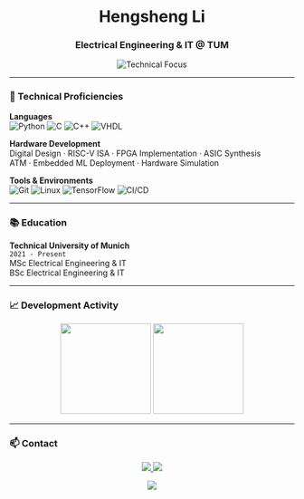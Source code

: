 <h1 align="center">Hengsheng Li</h1>
<h3 align="center">Electrical Engineering & IT @ TUM</h3>

<p align="center">
  <img src="https://readme-typing-svg.demolab.com?font=Fira+Code&weight=500&size=18&duration=4000&pause=1000&color=58A6FF&center=true&vCenter=true&width=500&lines=Embedded+Systems+%7C+RISC-V;VHDL+%7C+Python+%7C+C%2FC%2B%2B" alt="Technical Focus" />
</p>

---

### 🔧 Technical Proficiencies
**Languages**  
![Python](https://img.shields.io/badge/Python-3670A0?logo=python&logoColor=white)
![C](https://img.shields.io/badge/C-A8B9CC?logo=c&logoColor=black)
![C++](https://img.shields.io/badge/C++-00599C?logo=c%2B%2B&logoColor=white)
![VHDL](https://img.shields.io/badge/VHDL-0181BA?logo=vhdl&logoColor=white)

**Hardware Development**  
Digital Design · RISC-V ISA · FPGA Implementation · ASIC Synthesis  
ATM · Embedded ML Deployment · Hardware Simulation

**Tools & Environments**  
![Git](https://img.shields.io/badge/Git-F05032?logo=git&logoColor=white)
![Linux](https://img.shields.io/badge/Linux-FCC624?logo=linux&logoColor=black)
![TensorFlow](https://img.shields.io/badge/TensorFlow-FF6F00?logo=tensorflow&logoColor=white)
![CI/CD](https://img.shields.io/badge/CI/CD-2088FF?logo=githubactions&logoColor=white)
<!---
---

### 🧠 Featured Projects
#### [RISC-V Custom Operations Research](https://github.com/yourusername/riscv-custom-ops) 
`Bachelor Thesis` `Python` `C` `RISC-V`
- Extended RISC-V ISA with custom operations in CoreDSL ecosystem
- Developed automated benchmarking pipeline with Python/Bash
- Analyzed performance impact of custom instructions

#### [Embedded ML Keyword Spotting](https://github.com/yourusername/embedded-ml-kws) 
`TensorFlow` `MicroTVM` `ESP-IDF` `C++`
- Designed & quantized lightweight neural network for keyword spotting
- Deployed to embedded devices with custom parameter tuning
- Created VHDL-based 8-bit vectorized multiplier module

#### [ATM Communication System](https://github.com/yourusername/atm-vhdl) 
`VHDL` `Digital Design` `Simulation`
- Implemented ATM protocol components in VHDL
- Synthesized to gate-level netlists with functional validation
- Developed testbenches for asynchronous communication
--->

---

### 📚 Education
**Technical University of Munich**  
`2021 - Present`  
MSc Electrical Engineering & IT  
BSc Electrical Engineering & IT

---

### 📈 Development Activity
<p align="center">
  <img height="160" src="https://github-readme-stats.vercel.app/api?username=lithegreat&show_icons=true&theme=dark&hide_border=true&count_private=true" />
  <img height="160" src="https://github-readme-stats.vercel.app/api/top-langs/?username=lithegreat&layout=compact&theme=dark&hide_border=true&langs_count=6" />
</p>

---

### 📫 Contact
<p align="center">
  <a href="https://www.linkedin.com/in/hengsheng-li/">
    <img src="https://img.shields.io/badge/LinkedIn-0A66C2?style=flat&logo=linkedin&logoColor=white" />
  </a>
  <a href="https://lithegreat.github.io/">
    <img src="https://img.shields.io/badge/Hengsheng_Li-blue" />
</p>

<p align="center">
  <img src="https://komarev.com/ghpvc/?username=lithegreat&label=Profile+Views&color=gray&style=flat" />
</p>
